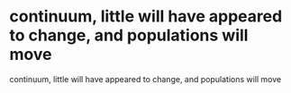 # continuum, little will have appeared to change, and populations will move

continuum, little will have appeared to change, and populations will move